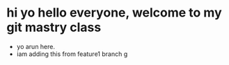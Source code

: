 # hi yo hello everyone, welcome to my git mastry class
 - yo arun here.
 - iam adding this from feature1 branch
g